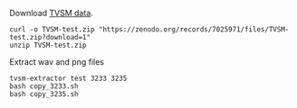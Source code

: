 
Download [TVSM data](https://zenodo.org/records/7025971).

```
curl -o TVSM-test.zip "https://zenodo.org/records/7025971/files/TVSM-test.zip?download=1"
unzip TVSM-test.zip
```

Extract wav and png files

```
tvsm-extractor test 3233 3235
bash copy_3233.sh
bash copy_3235.sh
```
